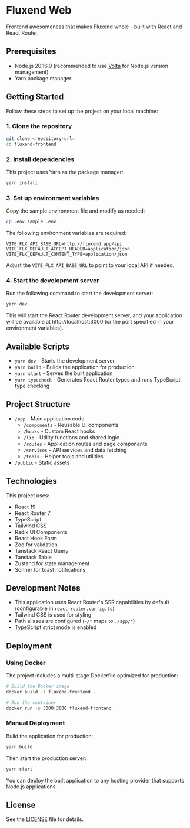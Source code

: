 # Fluxend Web

Frontend awesomeness that makes Fluxend whole - built with React and React Router.

## Prerequisites

- Node.js 20.16.0 (recommended to use [Volta](https://volta.sh/) for Node.js version management)
- Yarn package manager

## Getting Started

Follow these steps to set up the project on your local machine:

### 1. Clone the repository

```bash
git clone <repository-url>
cd fluxend-frontend
```

### 2. Install dependencies

This project uses Yarn as the package manager:

```bash
yarn install
```

### 3. Set up environment variables

Copy the sample environment file and modify as needed:

```bash
cp .env.sample .env
```

The following environment variables are required:

```
VITE_FLX_API_BASE_URL=http://fluxend.app/api
VITE_FLX_DEFAULT_ACCEPT_HEADER=application/json
VITE_FLX_DEFAULT_CONTENT_TYPE=application/json
```

Adjust the `VITE_FLX_API_BASE_URL` to point to your local API if needed.

### 4. Start the development server

Run the following command to start the development server:

```bash
yarn dev
```

This will start the React Router development server, and your application will be available at http://localhost:3000 (or the port specified in your environment variables).

## Available Scripts

- `yarn dev` - Starts the development server
- `yarn build` - Builds the application for production
- `yarn start` - Serves the built application
- `yarn typecheck` - Generates React Router types and runs TypeScript type checking

## Project Structure

- `/app` - Main application code
  - `/components` - Reusable UI components
  - `/hooks` - Custom React hooks
  - `/lib` - Utility functions and shared logic
  - `/routes` - Application routes and page components
  - `/services` - API services and data fetching
  - `/tools` - Helper tools and utilities
- `/public` - Static assets

## Technologies

This project uses:

- React 19
- React Router 7
- TypeScript
- Tailwind CSS
- Radix UI Components
- React Hook Form
- Zod for validation
- Tanstack React Query
- Tanstack Table
- Zustand for state management
- Sonner for toast notifications

## Development Notes

- This application uses React Router's SSR capabilities by default (configurable in `react-router.config.ts`)
- Tailwind CSS is used for styling
- Path aliases are configured (`~/*` maps to `./app/*`)
- TypeScript strict mode is enabled

## Deployment

### Using Docker

The project includes a multi-stage Dockerfile optimized for production:

```bash
# Build the Docker image
docker build -t fluxend-frontend .

# Run the container
docker run -p 3000:3000 fluxend-frontend
```

### Manual Deployment

Build the application for production:

```bash
yarn build
```

Then start the production server:

```bash
yarn start
```

You can deploy the built application to any hosting provider that supports Node.js applications.

## License

See the [LICENSE](LICENSE) file for details.